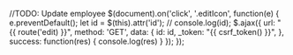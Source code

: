  //TODO: Update employee
    $(document).on('click', '.editIcon', function(e) {
        e.preventDefault();
        let id = $(this).attr('id');
        // console.log(id);
        $.ajax({
            url: "{{ route('edit) }}",
            method: 'GET',
            data: {
                id: id,
                _token: "{{ csrf_token() }}",
            },
            success: function(res) {
                console.log(res)
            }
        });
    });